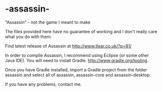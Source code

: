 -assassin-
==========

"Assassin" - not the game I meant to make

The files provided here have no guarantee of working and I don't really care what you do with them.

Find latest release of Assassin at http://www.tlear.co.uk/?p=81/

In order to compile Assassin, I recommend using Eclipse (or some other Java IDE).  You will need to install Gradle.  http://www.gradle.org/tooling.

Once you have Gradle installed, import a Gradle project from the folder assassin and select all of assassin, assassin-core and assassin-desktop.

If you have any problems, contact me.